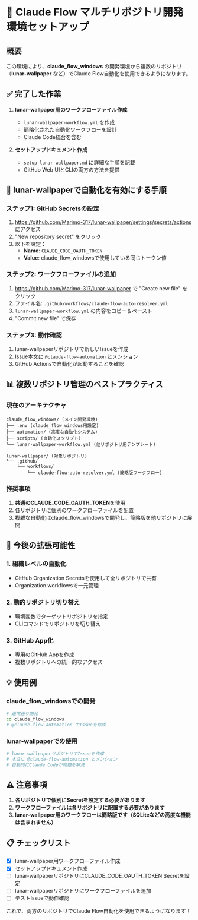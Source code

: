 # 🚀 Claude Flow マルチリポジトリ開発環境セットアップ

## 概要

この環境により、**claude_flow_windows** の開発環境から複数のリポジトリ（**lunar-wallpaper** など）でClaude Flow自動化を使用できるようになります。

## ✅ 完了した作業

1. **lunar-wallpaper用のワークフローファイル作成**
   - `lunar-wallpaper-workflow.yml` を作成
   - 簡略化された自動化ワークフローを設計
   - Claude Code統合を含む

2. **セットアップドキュメント作成**
   - `setup-lunar-wallpaper.md` に詳細な手順を記載
   - GitHub Web UIとCLIの両方の方法を提供

## 🔧 lunar-wallpaperで自動化を有効にする手順

### ステップ1: GitHub Secretsの設定
1. https://github.com/Marimo-317/lunar-wallpaper/settings/secrets/actions にアクセス
2. "New repository secret" をクリック
3. 以下を設定：
   - **Name**: `CLAUDE_CODE_OAUTH_TOKEN`
   - **Value**: claude_flow_windowsで使用している同じトークン値

### ステップ2: ワークフローファイルの追加
1. https://github.com/Marimo-317/lunar-wallpaper で "Create new file" をクリック
2. ファイル名: `.github/workflows/claude-flow-auto-resolver.yml`
3. `lunar-wallpaper-workflow.yml` の内容をコピー＆ペースト
4. "Commit new file" で保存

### ステップ3: 動作確認
1. lunar-wallpaperリポジトリで新しいIssueを作成
2. Issue本文に `@claude-flow-automation` とメンション
3. GitHub Actionsで自動化が起動することを確認

## 📊 複数リポジトリ管理のベストプラクティス

### 現在のアーキテクチャ
```
claude_flow_windows/ (メイン開発環境)
├── .env (claude_flow_windows用設定)
├── automation/ (高度な自動化システム)
├── scripts/ (自動化スクリプト)
└── lunar-wallpaper-workflow.yml (他リポジトリ用テンプレート)

lunar-wallpaper/ (対象リポジトリ)
└── .github/
    └── workflows/
        └── claude-flow-auto-resolver.yml (簡略版ワークフロー)
```

### 推奨事項
1. **共通のCLAUDE_CODE_OAUTH_TOKEN**を使用
2. 各リポジトリに個別のワークフローファイルを配置
3. 複雑な自動化はclaude_flow_windowsで開発し、簡略版を他リポジトリに展開

## 🎯 今後の拡張可能性

### 1. 組織レベルの自動化
- GitHub Organization Secretsを使用して全リポジトリで共有
- Organization workflowsで一元管理

### 2. 動的リポジトリ切り替え
- 環境変数でターゲットリポジトリを指定
- CLIコマンドでリポジトリを切り替え

### 3. GitHub App化
- 専用のGitHub Appを作成
- 複数リポジトリへの統一的なアクセス

## 💡 使用例

### claude_flow_windowsでの開発
```bash
# 通常通り開発
cd claude_flow_windows
# @claude-flow-automation でIssueを作成
```

### lunar-wallpaperでの使用
```bash
# lunar-wallpaperリポジトリでIssueを作成
# 本文に @claude-flow-automation とメンション
# 自動的にClaude Codeが問題を解決
```

## ⚠️ 注意事項

1. **各リポジトリで個別にSecretを設定する必要があります**
2. **ワークフローファイルは各リポジトリに配置する必要があります**
3. **lunar-wallpaper用のワークフローは簡略版です（SQLiteなどの高度な機能は含まれません）**

## 📋 チェックリスト

- [x] lunar-wallpaper用ワークフローファイル作成
- [x] セットアップドキュメント作成
- [ ] lunar-wallpaperリポジトリにCLAUDE_CODE_OAUTH_TOKEN Secretを設定
- [ ] lunar-wallpaperリポジトリにワークフローファイルを追加
- [ ] テストIssueで動作確認

これで、両方のリポジトリでClaude Flow自動化を使用できるようになります！